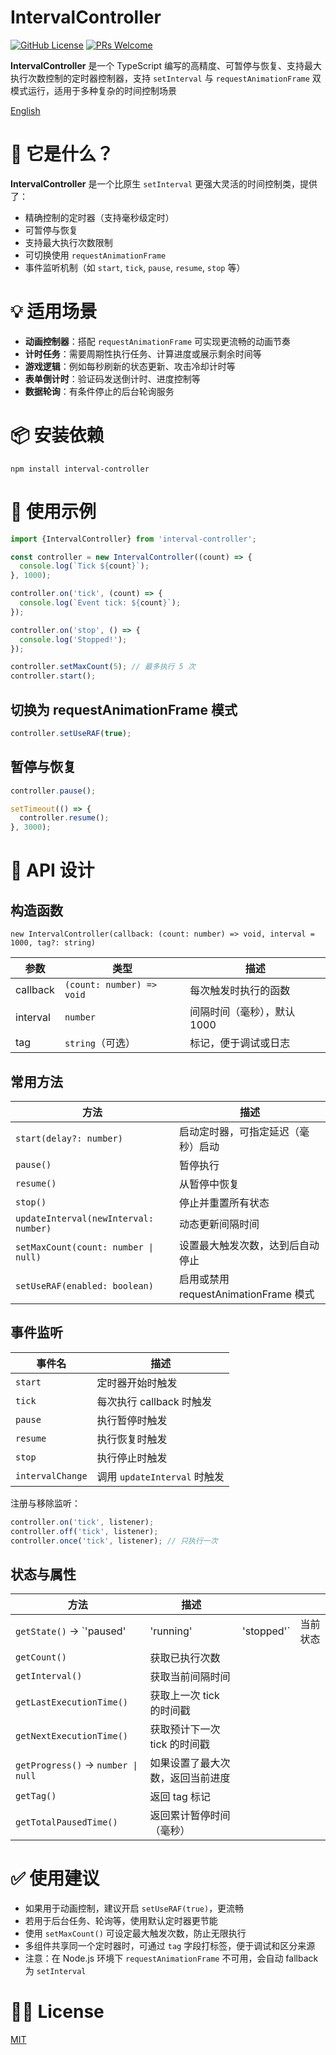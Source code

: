 # IntervalController

[![GitHub License](https://img.shields.io/github/license/dafengzhen/interval-controller?color=blue)](https://github.com/dafengzhen/interval-controller)
[![PRs Welcome](https://img.shields.io/badge/PRs-welcome-brightgreen.svg)](https://github.com/dafengzhen/interval-controller/pulls)

**IntervalController** 是一个 TypeScript 编写的高精度、可暂停与恢复、支持最大执行次数控制的定时器控制器，支持 `setInterval` 与
`requestAnimationFrame` 双模式运行，适用于多种复杂的时间控制场景

[English](./README.md)

# 🔧 它是什么？

**IntervalController** 是一个比原生 `setInterval` 更强大灵活的时间控制类，提供了：

- 精确控制的定时器（支持毫秒级定时）
- 可暂停与恢复
- 支持最大执行次数限制
- 可切换使用 `requestAnimationFrame`
- 事件监听机制（如 `start`, `tick`, `pause`, `resume`, `stop` 等）

# 💡 适用场景

- **动画控制器**：搭配 `requestAnimationFrame` 可实现更流畅的动画节奏
- **计时任务**：需要周期性执行任务、计算进度或展示剩余时间等
- **游戏逻辑**：例如每秒刷新的状态更新、攻击冷却计时等
- **表单倒计时**：验证码发送倒计时、进度控制等
- **数据轮询**：有条件停止的后台轮询服务

# 📦 安装依赖

```shell
npm install interval-controller
```

# 🚀 使用示例

```ts
import {IntervalController} from 'interval-controller';

const controller = new IntervalController((count) => {
  console.log(`Tick ${count}`);
}, 1000);

controller.on('tick', (count) => {
  console.log(`Event tick: ${count}`);
});

controller.on('stop', () => {
  console.log('Stopped!');
});

controller.setMaxCount(5); // 最多执行 5 次
controller.start();
```

## 切换为 requestAnimationFrame 模式

```ts
controller.setUseRAF(true);
```

## 暂停与恢复

```ts
controller.pause();

setTimeout(() => {
  controller.resume();
}, 3000);
```

# 🧩 API 设计

## 构造函数

```text
new IntervalController(callback: (count: number) => void, interval = 1000, tag?: string)
```

| 参数       | 类型                        | 描述               |
|----------|---------------------------|------------------|
| callback | `(count: number) => void` | 每次触发时执行的函数       |
| interval | `number`                  | 间隔时间（毫秒），默认 1000 |
| tag      | `string`（可选）              | 标记，便于调试或日志       |

## 常用方法

| 方法                                    | 描述                             |
|---------------------------------------|--------------------------------|
| `start(delay?: number)`               | 启动定时器，可指定延迟（毫秒）启动              |
| `pause()`                             | 暂停执行                           |
| `resume()`                            | 从暂停中恢复                         |
| `stop()`                              | 停止并重置所有状态                      |
| `updateInterval(newInterval: number)` | 动态更新间隔时间                       |
| `setMaxCount(count: number \| null)`  | 设置最大触发次数，达到后自动停止               |
| `setUseRAF(enabled: boolean)`         | 启用或禁用 requestAnimationFrame 模式 |

## 事件监听

| 事件名              | 描述                      |
|------------------|-------------------------|
| `start`          | 定时器开始时触发                |
| `tick`           | 每次执行 callback 时触发       |
| `pause`          | 执行暂停时触发                 |
| `resume`         | 执行恢复时触发                 |
| `stop`           | 执行停止时触发                 |
| `intervalChange` | 调用 `updateInterval` 时触发 |

注册与移除监听：

```ts
controller.on('tick', listener);
controller.off('tick', listener);
controller.once('tick', listener); // 只执行一次
```

## 状态与属性

| 方法                                 | 描述                |             |      |
|------------------------------------|-------------------|-------------|------|
| `getState()` → \`'paused'          | 'running'         | 'stopped'\` | 当前状态 |
| `getCount()`                       | 获取已执行次数           |             |      |
| `getInterval()`                    | 获取当前间隔时间          |             |      |
| `getLastExecutionTime()`           | 获取上一次 tick 的时间戳   |             |      |
| `getNextExecutionTime()`           | 获取预计下一次 tick 的时间戳 |             |      |
| `getProgress()` → `number \| null` | 如果设置了最大次数，返回当前进度  |             |      |
| `getTag()`                         | 返回 tag 标记         |             |      |
| `getTotalPausedTime()`             | 返回累计暂停时间（毫秒）      |             |      |

# ✅ 使用建议

- 如果用于动画控制，建议开启 `setUseRAF(true)`，更流畅
- 若用于后台任务、轮询等，使用默认定时器更节能
- 使用 `setMaxCount()` 可设定最大触发次数，防止无限执行
- 多组件共享同一个定时器时，可通过 `tag` 字段打标签，便于调试和区分来源
- 注意：在 Node.js 环境下 `requestAnimationFrame` 不可用，会自动 fallback 为 `setInterval`

# 🧑‍💻 License

[MIT](https://opensource.org/licenses/MIT)


